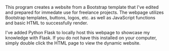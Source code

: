 This program creates a website from a Bootstrap template that I've edited and prepared for immedate use for freelance projects. The webpage utilizes Bootstrap templates, buttons, logos, etc. as well as JavaScript functions and basic HTML to successfully render.

I've added Python Flask to locally host this webpage to showcase my knowledge with Flask. If you do not have this installed on your computer, simply double click the HTML page to view the dynamic website.
